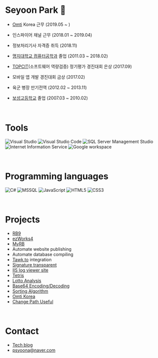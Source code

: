 # Seyoon Park 👋
- [Omti](https://www.omti.com/) Korea 근무 (2019.05 ~ )
- 인스파이어 채널 근무 (2018.01 ~ 2019.04)
- 정보처리기사 자격증 취득 (2018.11)
- [명지대학교 컴퓨터공학과](http://jw4.mju.ac.kr/user/cs/index.action) 졸업 (2011.03 ~ 2018.02)
- [TOPCIT](https://www.topcit.or.kr/home.do)(소프트웨어 역량검증) 정기평가 경진대회 은상 (2017.09)
- 모바일 앱 개발 경진대회 금상 (2017.02)
- 육군 병장 만기전역 (2012.02 ~ 2013.11)
- [보성고등학교](https://posung.sen.hs.kr/) 졸업 (2007.03 ~ 2010.02)

  <br/>  
  
# Tools
![Visual Studio](https://img.shields.io/badge/-Visual%20Studio-yellowgreen)
![Visual Studio Code](https://img.shields.io/badge/-Visual%20Studio%20Code-yellowgreen)
![SQL Server Management Studio](https://img.shields.io/badge/-SQL%20Server%20Management%20Stuidio-yellowgreen)
![Internet Information Service](https://img.shields.io/badge/-Internet%20Information%20Service-yellowgreen)
![Google workspace](https://img.shields.io/badge/-Google%20workspace-yellowgreen)

<br/>  

# Programming languages
![C#](https://img.shields.io/badge/-C%23-brightgreen)
![MSSQL](https://img.shields.io/badge/-MS--SQL-brightgreen)
![JavaScript](https://img.shields.io/badge/-JavaScript-orange)
![HTML5](https://img.shields.io/badge/-HTML5-orange)
![CSS3](https://img.shields.io/badge/-CSS3-orange)

<br/>  

# Projects
- [RB9](https://rb9test.reporterbase.com/office)
- [ezWorks4](https://ezw4dev01.omti.com/v400/Admin)
- [MyRB](https://www.reporterbase.com/Default.aspx)
- Automate website publishing
- Automate database compiling
- [Tawk.to](https://www.tawk.to/) integration
- [Signature transparent](http://yoonslab.com/Laboratory/Signature)
- [IIS log viewer site](https://iislog.reporterbase.com/)
- [Tetris](http://yoonslab.com/Laboratory/Tetris)
- [Lotto Analysis](http://yoonslab.com/Laboratory/LottoAnalysis)
- [Base64 Encoding/Decoding](http://yoonslab.com/Laboratory/SecureAlgorithm)
- [Sorting Algorithm](http://yoonslab.com/Laboratory/SortingAlgorithm)
- [Omti Korea](http://yoonslab.com/OMTIKorea/Index)
- [Change Path Useful](http://yoonslab.com/Laboratory/ChangePathUseful)

<br/>  

# Contact
- [Tech blog](https://blog.naver.com/psyoona)
- psyoona@naver.com
